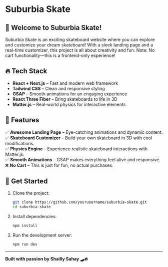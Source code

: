 # Suburbia Skate

## 🚀 Welcome to Suburbia Skate!

Suburbia Skate is an exciting skateboard website where you can explore and customize your dream skateboard! With a sleek landing page and a real-time customizer, this project is all about creativity and fun. Note: No cart functionality—this is a frontend-only experience!

## 🔥 Tech Stack

- **React + Next.js** – Fast and modern web framework
- **Tailwind CSS** – Clean and responsive styling
- **GSAP** – Smooth animations for an engaging experience
- **React Three Fiber** – Bring skateboards to life in 3D
- **Matter.js** – Real-world physics for interactive elements

## 🎨 Features

✅ **Awesome Landing Page** – Eye-catching animations and dynamic content.  
✅ **Skateboard Customizer** – Build your own skateboard in 3D with cool modifications.  
✅ **Physics Engine** – Experience realistic skateboard interactions with Matter.js.  
✅ **Smooth Animations** – GSAP makes everything feel alive and responsive.  
❌ **No Cart** – This is just for fun, no actual purchases.

## 🚀 Get Started

1. Clone the project:
   ```bash
   git clone https://github.com/yourusername/suburbia-skate.git
   cd suburbia-skate
   ```
2. Install dependencies:
   ```bash
   npm install
   ```
3. Run the development server:
   ```bash
   npm run dev
   ```
---

**Built with passion by Shailly Sahay 🛹🔥**
